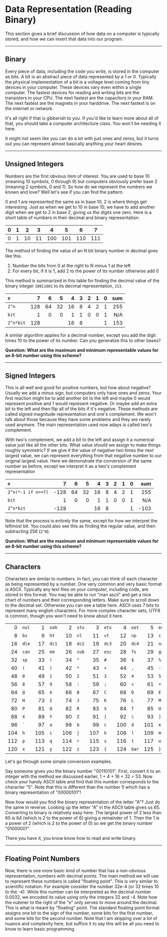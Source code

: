 # Data Representation (Reading Binary)

This section gives a brief discussion of how data on a computer is typically
stored, and how we can insert that data into our program.

-------------------------------------------------------------------------------
## Binary

Every piece of data, including the code you write, is stored in the computer as
bits.  A bit is an abstract piece of data represented by a 1 or 0.  Typically
the physical implementation of a bit is a voltage level coming from tiny
devices in your computer.  These devices vary even within a single computer.
The fastest devices for reading and writing bits are the transistors in your
CPU.  The next fastest are the capacitors in your RAM.  The next fastest are
the magnets in your harddrive.  The next fastest is on the internet or
network.

It's all right if that is gibberish to you.  If you'd like to learn more about
all of that, you should take a computer architecture class.  You won't be
needing it here.

It might not seem like you can do a lot with just ones and zeros, but it turns
out you can represent almost basically anything your heart desires.

-------------------------------------------------------------------------------
## Unsigned Integers
Numbers are the first obvious item of interest.  You are used to base 10
(meaning 10 symbols, 0 through 9) but computers obviously prefer base 2
(meaning 2 symbols, 0 and 1).  So how do we represent the numbers we known and
love?  Well let's see if you can find the pattern.

0 and 1 are represented the same as in base 10, 2 is where things get
interesting.  Just as when we get to 10 in base 10, we have to add another
digit when we get to 2 in base 2, giving us the digits one zero.  Here is
a short table of numbers in their decimal and binary representation.

| 0 | 1 | 2  | 3  | 4   | 5   | 6   | 7   |
|---|---|----|----|-----|-----|-----|-----|
| 0 | 1 | 10 | 11 | 100 | 101 | 110 | 111 |

The method of finding the value of an N bit binary number in decimal goes like
this.

1. Number the bits from 0 at the right to N minus 1 at the left
2. For every bit, if it is 1, add 2 to the power of its number otherwise add 0

This method is summarized in this table for finding the decimal value of the
binary integer `10011001` to its decimal representation, `153`.

| `n`       | 7   | 6  | 5  | 4  | 3 | 2 | 1 | 0 | sum |
|:----------|----:|---:|---:|---:|--:|--:|--:|--:|----:|
| `2^n`     | 128 | 64 | 32 | 16 | 8 | 4 | 2 | 1 | 255 |
| `bit`     | 1   | 0  | 0  | 1  | 1 | 0 | 0 | 1 | N/A |
| `2^n*bit` | 128 |    |    | 16 | 8 |   |   | 1 | 153 |

A similar algorithm applies for a decimal number, except you add the digit
times 10 to the power of its number.  Can you generalize this to other
bases?

**Question: What are the maximum and minimum representable values for an 8-bit
number using this scheme?**

-------------------------------------------------------------------------------
## Signed Integers
This is all well and good for positive numbers, but how about negative?
Usually we add a minus sign, but computers only have ones and zeros.  Your
first reaction might be to add another bit to the left and maybe 0 would
represent positive and 1 would represent negative.  Or maybe add an extra bit
to the left and then flip all of the bits if it's negative.  These methods
are called signed magnitude representation and one's complement.  We won't
talk about those because they have some problems and they are rarely used
anymore.  The main representation used now adays is called two's complement.

With two's complement, we add a bit to the left and assign it a numerical value
just like all the other bits.  What value should we assign to make things 
roughly symmetric?  If we give it the value of negative two times the next
largest value, we can represent everything from that negative number to our
original largest value.  Here we demonstrate the conversion of the same number
as before, except we interpret it as a two's complement representation

| `n`                |    7 |  6 |  5 |  4 | 3 | 2 | 1 | 0 |  sum |
|:-------------------|-----:|---:|---:|---:|--:|--:|--:|--:|-----:|
| `2^n(*-1 if n==7)` | -128 | 64 | 32 | 16 | 8 | 4 | 2 | 1 |  255 |
| `bit`              |    1 |  0 |  0 |  1 | 1 | 0 | 0 | 1 |  N/A |
| `2^n*bit`          | -128 |    |    | 16 | 8 |   |   | 1 | -103 |

Note that the process is entirely the same, except for how we interpret the
leftmost bit.  You could also see this as finding the regular value, and
then subtracting 256 (`2^N`).

**Question: What are the maximum and minimum representable values for an 8-bit
number using this scheme?**

-------------------------------------------------------------------------------
## Characters

Characters are similar to numbers.  In fact, you can think of each character as
being represented by a number.  One very common and very basic format is
ASCII.  Typically any text files on your computer, including code, are stored
in this format.  You may be able to run "man ascii" and get a nice chart of
numbers and their corresponding letters.  Make sure to scroll down to the
decimal set.  Otherwise you can see a table here.  ASCII uses 7 bits to
represent many english characters.  For more complex character sets, UTF8 is
common, though you won't need to know about it here.

|       |       |       |       |       |       |       |       |       |       |       |       |       |       |       |       |
|------:|-------|------:|-------|------:|-------|------:|-------|------:|-------|------:|-------|------:|-------|------:|-------|
| 0   | `nul` | 1   | `soh` | 2   | `stx` | 3   | `etx` | 4   | `eot` | 5   | `enq` | 6   | `ack` | 7   | `bel` |
| 8   | `bs`  | 9   | `ht`  | 10  | `nl`  | 11  | `vt`  | 12  | `np`  | 13  | `cr`  | 14  | `so`  | 15  | `si`  |
| 16  | `dle` | 17  | `dc1` | 18  | `dc2` | 19  | `dc3` | 20  | `dc4` | 21  | `nak` | 22  | `syn` | 23  | `etb` |
| 24  | `can` | 25  | `em`  | 26  | `sub` | 27  | `esc` | 28  | `fs`  | 29  | `gs`  | 30  | `rs`  | 31  | `us`  |
| 32  | `sp`  | 33  | `!`   | 34  | `"`   | 35  | `#`   | 36  | `$`   | 37  | `%`   | 38  | `&`   | 39  | `'`   |
| 40  | `(`   | 41  | `)`   | 42  | `*`   | 43  | `+`   | 44  | `,`   | 45  | `-`   | 46  | `.`   | 47  | `/`   |
| 48  | `0`   | 49  | `1`   | 50  | `2`   | 51  | `3`   | 52  | `4`   | 53  | `5`   | 54  | `6`   | 55  | `7`   |
| 56  | `8`   | 57  | `9`   | 58  | `:`   | 59  | `;`   | 60  | `<`   | 61  | `=`   | 62  | `>`   | 63  | `?`   |
| 64  | `@`   | 65  | `A`   | 66  | `B`   | 67  | `C`   | 68  | `D`   | 69  | `E`   | 70  | `F`   | 71  | `G`   |
| 72  | `H`   | 73  | `I`   | 74  | `J`   | 75  | `K`   | 76  | `L`   | 77  | `M`   | 78  | `N`   | 79  | `O`   |
| 80  | `P`   | 81  | `Q`   | 82  | `R`   | 83  | `S`   | 84  | `T`   | 85  | `U`   | 86  | `V`   | 87  | `W`   |
| 88  | `X`   | 89  | `Y`   | 90  | `Z`   | 91  | `[`   | 92  | `\`   | 93  | `]`   | 94  | `^`   | 95  | `_`   |
| 96  | \`    | 97  | `a`   | 98  | `b`   | 99  | `c`   | 100 | `d`   | 101 | `e`   | 102 | `f`   | 103 | `g`   |
| 104 | `h`   | 105 | `i`   | 106 | `j`   | 107 | `k`   | 108 | `l`   | 109 | `m`   | 110 | `n`   | 111 | `o`   |
| 112 | `p`   | 113 | `q`   | 114 | `r`   | 115 | `s`   | 116 | `t`   | 117 | `u`   | 118 | `v`   | 119 | `w`   |
| 120 | `x`   | 121 | `y`   | 122 | `z`   | 123 | `{`   | 124 | `bar` | 125 | `}`   | 126 | `~`   | 127 | `del` |

Let's go through some simple conversion examples.

Say someone gives you the binary number "00110101".  First, convert it to an
integer with the method we discussed earlier, 1 + 4 + 16 + 32 = 53.  Now check
your handy ASCII table and find that this number corresponds to the character
"5".  Note that this is different than the number 5 which has a binary
representation of "00000101"!

Now how would you find the binary representation of the letter "A"?  Just do
the same in reverse.  Looking up the letter "A" in the ASCII table gives
us 65.  Converting to binary is relatively easy here.  The largest power
of 2 less than 65 is 64 (which is 2 to the power of 6) giving a remainder of 1.
Then the 1 is a power of 2 (which is 2 to the power of 0) so we get the binary
number "01000001"

There you have it, you know know how to read and write binary.

-------------------------------------------------------------------------------
## Floating Point Numbers
Now, there is one more basic kind of number that has a non-obvious
representation, numbers with decimal points.  The main method we will use
to represent these numbers is called "floating point".  This is very similar
to scientific notation.  For example consider the number 32e-4 (or 32 times
10 to the -4).  While this number can be interpreted as the decimal number
0.0032, we encoded its value using only the integers 32 and -4.  Note how the
nubmer to the right of the "e" only serves to move around the decimal.  This
is what is meant by "floating" point.  The standard floating point format
assigns one bit to the sign of the number, some bits for the first number,
and some bits for the second number.  Note that I am skipping over a lot of
nuance and complexity here, but suffice it to say this will be all you need to
know to learn basic programming.
